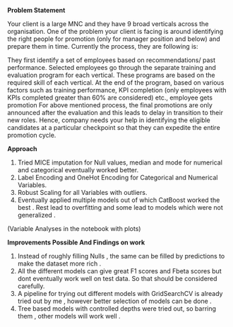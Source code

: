 <b>Problem Statement</b>

Your client is a large MNC and they have 9 broad verticals across the organisation. One of the problem your client is facing is around identifying the right people for promotion (only for manager position and below) and prepare them in time. Currently the process, they are following is:

They first identify a set of employees based on recommendations/ past performance.
Selected employees go through the separate training and evaluation program for each vertical. These programs are based on the required skill of each vertical.
At the end of the program, based on various factors such as training performance, KPI completion (only employees with KPIs completed greater than 60% are considered) etc., employee gets promotion
For above mentioned process, the final promotions are only announced after the evaluation and this leads to delay in transition to their new roles. Hence, company needs your help in identifying the eligible candidates at a particular checkpoint so that they can expedite the entire promotion cycle. 

<b>Approach</b>

1. Tried MICE imputation for Null values, median and mode for numerical and categorical eventually worked better.
2. Label Encoding and OneHot Encoding for Categorical and Numerical Variables.
3. Robust Scaling for all Variables with outliers.
4. Eventually applied multiple models out of which CatBoost worked the best . Rest lead to overfitting and some lead to models which were not generalized .

(Variable Analyses in the notebook with plots)

<b> Improvements Possible And Findings on work </b>

1. Instead of roughly filling Nulls , the same can be filled by predictions to make the dataset more rich .
2. All the different models can give great F1 scores and Fbeta scores but dont eventually work well on test data. So that should be considered carefully.
4. A pipeline for trying out different models with GridSearchCV is already tried out by me , however better selection of models can be done .
3. Tree based models with controlled depths were tried out, so barring them , other models will work well .
 
